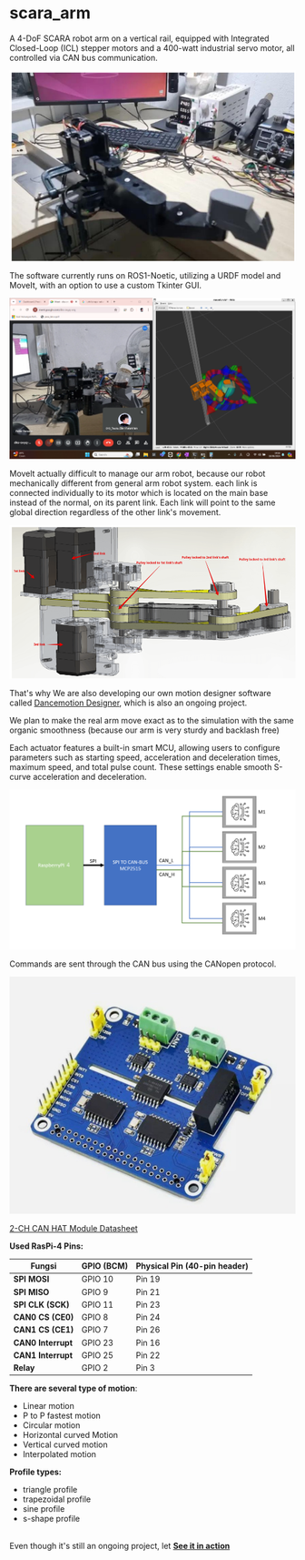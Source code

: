 # scara_arm

A 4-DoF SCARA robot arm on a vertical rail, equipped with Integrated Closed-Loop (ICL) stepper motors and a 400-watt industrial servo motor, all controlled via CAN bus communication.

![Scara Arm](picture/picture_1.png)

The software currently runs on ROS1-Noetic, utilizing a URDF model and MoveIt, with an option to use a custom Tkinter GUI. 

![MoveIt](picture/picture_5.png)

Movelt actually difficult to manage our arm robot, because our robot mechanically different from general arm robot system. each link is connected individually to its motor which is located on the main base instead of the normal, on its parent link. Each link will point to the same global direction regardless of the other link's movement.

![Mechanical Design](picture/picture_2.png)

That's why We are also developing our own motion designer software called [Dancemotion Designer](https://github.com/tzf230201/Dancemotion-Designer), which is also an ongoing project.

We plan to make the real arm move exact as to the simulation with the same organic smoothness (because our arm is very 
sturdy and backlash free)




Each actuator features a built-in smart MCU, allowing users to configure parameters such as starting speed, acceleration and deceleration times, maximum speed, and total pulse count. These settings enable smooth S-curve acceleration and deceleration.

![Diagram](picture/picture_3.png)

Commands are sent through the CAN bus using the CANopen protocol. 

![MCP2515 module](picture/picture_6.jpg)

[2-CH CAN HAT Module Datasheet](https://www.waveshare.com/wiki/2-CH_CAN_HAT)


**Used RasPi-4 Pins:**

| Fungsi                   | GPIO (BCM) | Physical Pin (40-pin header) |
|--------------------------|------------|------------------------------|
| **SPI MOSI**             | GPIO 10    | Pin 19                       |
| **SPI MISO**             | GPIO 9     | Pin 21                       |
| **SPI CLK (SCK)**        | GPIO 11    | Pin 23                       |
| **CAN0 CS (CE0)**        | GPIO 8     | Pin 24                       |
| **CAN1 CS (CE1)**        | GPIO 7     | Pin 26                       |
| **CAN0 Interrupt**       | GPIO 23    | Pin 16                       |
| **CAN1 Interrupt**       | GPIO 25    | Pin 22                       |
| **Relay**                | GPIO 2    | Pin 3



**There are several type of motion**:
- Linear motion<br>
- P to P fastest motion<br>
- Circular motion<br>
- Horizontal curved Motion<br>
- Vertical curved motion<br>
- Interpolated motion<br>

**Profile types:**<br>
- triangle profile<br>
- trapezoidal profile<br>
- sine profile<br>
- s-shape profile<br><br>

Even though it's still an ongoing project,  let [**See it in action**](https://drive.google.com/file/d/1y8DbG6vgjGmnc4_ooR9SQvQAt7R12CfX/view?usp=sharing)